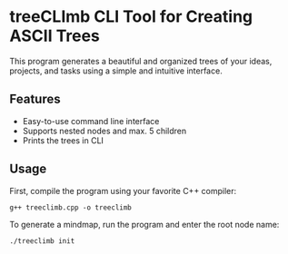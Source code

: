 <h1>treeCLImb CLI Tool for Creating ASCII Trees</h1>
	<p>This program generates a beautiful and organized trees of your ideas, projects, and tasks using a simple and intuitive interface.</p>
	<h2>Features</h2>
	<ul>
		<li>Easy-to-use command line interface</li>
		<li>Supports nested nodes and max. 5 children</li>
		<li>Prints the trees in CLI</li>
	</ul>
	<h2>Usage</h2>
	<p>First, compile the program using your favorite C++ compiler:</p>
	<pre><code>g++ treeclimb.cpp -o treeclimb</code></pre>
	<p>To generate a mindmap, run the program and enter the root node name:</p>
	<pre><code>./treeclimb init <name of root node> <filename></code></pre>

